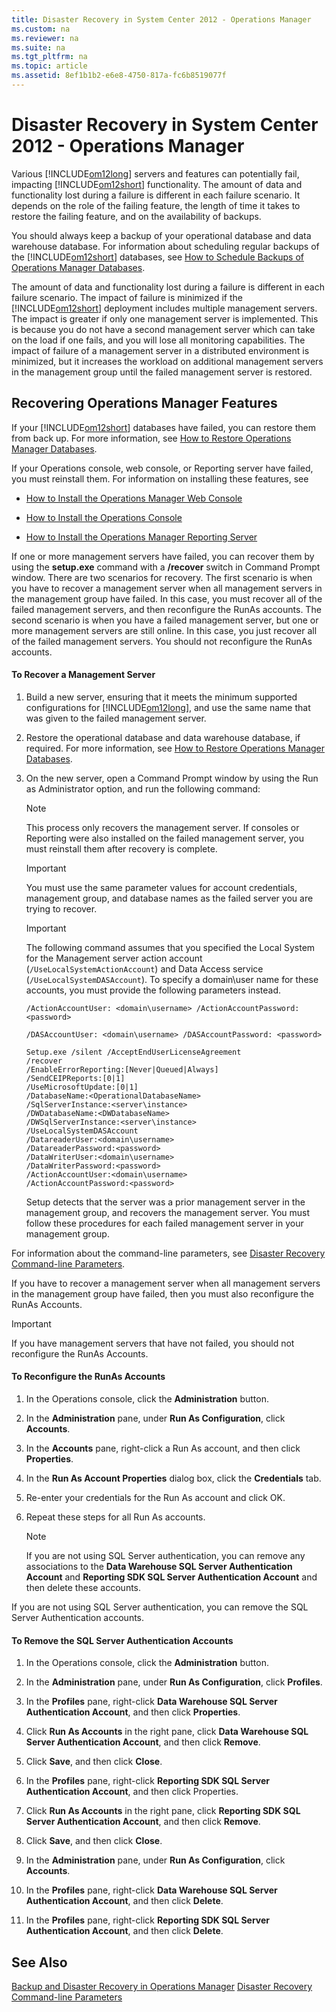 ```yaml
---
title: Disaster Recovery in System Center 2012 - Operations Manager
ms.custom: na
ms.reviewer: na
ms.suite: na
ms.tgt_pltfrm: na
ms.topic: article
ms.assetid: 8ef1b1b2-e6e8-4750-817a-fc6b8519077f
---
```

# Disaster Recovery in System Center 2012 - Operations Manager
Various [!INCLUDE[om12long](Token/om12long_md.md)] servers and features can potentially fail, impacting [!INCLUDE[om12short](Token/om12short_md.md)] functionality. The amount of data and functionality lost during a failure is different in each failure scenario. It depends on the role of the failing feature, the length of time it takes to restore the failing feature, and on the availability of backups.

You should always keep a backup of your operational database and data warehouse database. For information about scheduling regular backups of the [!INCLUDE[om12short](Token/om12short_md.md)] databases, see [How to Schedule Backups of Operations Manager Databases](assetId:///301b7af3-3695-41b5-b91c-e1a672bce591).

The amount of data and functionality lost during a failure is different in each failure scenario. The impact of failure is minimized if the [!INCLUDE[om12short](Token/om12short_md.md)] deployment includes multiple management servers. The impact is greater if only one management server is implemented. This is because you do not have a second management server which can take on the load if one fails, and you will lose all monitoring capabilities. The impact of failure of a management server in a distributed environment is minimized, but it increases the workload on additional management servers in the management group until the failed management server is restored.

## Recovering Operations Manager Features
If your [!INCLUDE[om12short](Token/om12short_md.md)] databases have failed, you can restore them from back up. For more information, see [How to Restore Operations Manager Databases](assetId:///369e3f08-c1a3-4d2d-ad69-0f6e4d3c663e).

If your Operations console, web console, or Reporting server have failed, you must reinstall them. For information on installing these features, see

-   [How to Install the Operations Manager Web Console](assetId:///9fbc3f03-a8e4-4ef8-b154-822936849630)

-   [How to Install the Operations Console](assetId:///a23f0a8f-e685-439e-9cd8-48bc90ab7c2f)

-   [How to Install the Operations Manager Reporting Server](assetId:///15404d1e-ad4b-4734-997c-c4992aba31ad)

If one or more management servers have failed, you can recover them by using the **setup.exe** command with a **\/recover** switch in Command Prompt window. There are two scenarios for recovery. The first scenario is when you have to recover a management server when all management servers in the management group have failed. In this case, you must recover all of the failed management servers, and then reconfigure the RunAs accounts. The second scenario is when you have a failed management server, but one or more management servers are still online. In this case, you just recover all of the failed management servers. You should not reconfigure the RunAs accounts.

#### To Recover a Management Server

1.  Build a new server, ensuring that it meets the minimum supported configurations for [!INCLUDE[om12long](Token/om12long_md.md)], and use the same name that was given to the failed management server.

2.  Restore the operational database and data warehouse database, if required. For more information, see [How to Restore Operations Manager Databases](assetId:///369e3f08-c1a3-4d2d-ad69-0f6e4d3c663e).

3.  On the new server, open a Command Prompt window by using the Run as Administrator option, and run the following command:

    > [!NOTE]
    > This process only recovers the management server. If consoles or Reporting were also installed on the failed management server, you must reinstall them after recovery is complete.

    > [!IMPORTANT]
    > You must use the same parameter values for account credentials, management group, and database names as the failed server you are trying to recover.

    > [!IMPORTANT]
    > The following command assumes that you specified the Local System for the Management server action account \(`/UseLocalSystemActionAccount`\) and Data Access service \(`/UseLocalSystemDASAccount`\). To specify a domain\\user name for these accounts, you must provide the following parameters instead.
    > 
    > `/ActionAccountUser: <domain\username> /ActionAccountPassword: <password>`
    > 
    > `/DASAccountUser: <domain\username> /DASAccountPassword: <password>`

    ```
    Setup.exe /silent /AcceptEndUserLicenseAgreement 
    /recover 
    /EnableErrorReporting:[Never|Queued|Always]
    /SendCEIPReports:[0|1]
    /UseMicrosoftUpdate:[0|1]
    /DatabaseName:<OperationalDatabaseName> 
    /SqlServerInstance:<server\instance> 
    /DWDatabaseName:<DWDatabaseName>
    /DWSqlServerInstance:<server\instance>
    /UseLocalSystemDASAccount 
    /DatareaderUser:<domain\username> 
    /DatareaderPassword:<password> 
    /DataWriterUser:<domain\username> 
    /DataWriterPassword:<password>
    /ActionAccountUser:<domain\username>
    /ActionAccountPassword:<password>
    ```

    Setup detects that the server was a prior management server in the management group, and recovers the management server. You must follow these procedures for each failed management server in your management group.

For information about the command\-line parameters, see [Disaster Recovery Command\-line Parameters](assetId:///44e73962-2711-41ec-aabb-2a4baf7e0a3e).

If you have to recover a management server when all management servers in the management group have failed, then you must also reconfigure the RunAs Accounts.

> [!IMPORTANT]
> If you have management servers that have not failed, you should not reconfigure the RunAs Accounts.

#### To Reconfigure the RunAs Accounts

1.  In the Operations console, click the **Administration** button.

2.  In the **Administration** pane, under **Run As Configuration**, click **Accounts**.

3.  In the **Accounts** pane, right\-click a Run As account, and then click **Properties**.

4.  In the **Run As Account Properties** dialog box, click the **Credentials** tab.

5.  Re\-enter your credentials for the Run As account and click OK.

6.  Repeat these steps for all Run As accounts.

    > [!NOTE]
    > If you are not using SQL Server authentication, you can remove any associations to the **Data Warehouse SQL Server Authentication Account** and **Reporting SDK SQL Server Authentication Account** and then delete these accounts.

If you are not using SQL Server authentication, you can remove the SQL Server Authentication accounts.

#### To Remove the SQL Server Authentication Accounts

1.  In the Operations console, click the **Administration** button.

2.  In the **Administration** pane, under **Run As Configuration**, click **Profiles**.

3.  In the **Profiles** pane, right\-click **Data Warehouse SQL Server Authentication Account**, and then click **Properties**.

4.  Click **Run As Accounts** in the right pane, click **Data Warehouse SQL Server Authentication Account**, and then click **Remove**.

5.  Click **Save**, and then click **Close**.

6.  In the **Profiles** pane, right\-click **Reporting SDK SQL Server Authentication Account**, and then click Properties.

7.  Click **Run As Accounts** in the right pane, click **Reporting SDK SQL Server Authentication Account**, and then click **Remove**.

8.  Click **Save**, and then click **Close**.

9. In the **Administration** pane, under **Run As Configuration**, click **Accounts**.

10. In the **Profiles** pane, right\-click **Data Warehouse SQL Server Authentication Account**, and then click **Delete**.

11. In the **Profiles** pane, right\-click **Reporting SDK SQL Server Authentication Account**, and then click **Delete**.

## See Also
[Backup and Disaster Recovery in Operations Manager](assetId:///4348e46d-1119-40ff-baed-b1075c1190ca)
[Disaster Recovery Command\-line Parameters](assetId:///44e73962-2711-41ec-aabb-2a4baf7e0a3e)


